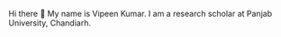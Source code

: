 Hi there 👋 
My name is Vipeen Kumar. I am a research scholar at Panjab University, Chandiarh.  

<!--
**Vipeen21/Vipeen21** is a ✨ _special_ ✨ repository because its `README.md` (this file) appears on your GitHub profile.

Here are some ideas to get you started:

- 🔭 I’m currently working on Exchange Rates.
- 🌱 I’m currently learning various skills like Python, R and Machine learning
- 👯 I’m looking to collaborate on research on econometric and financial models.
- 🤔 I’m looking for help with resources in the above fields and will surely look into that.
- 💬 Ask me about anything about the above field, I will give my best.  
- 📫 How to reach me: go to my linked in profile : 
- 😄 Pronouns: he/him. 
- ⚡ Fun fact: I am a multicultural, multi linguistic and multi regional guy. 😃😃
-->
